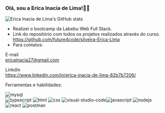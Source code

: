 ### Olá, sou a Erica Inacia de Lima!👋😊

![Erica Inacia de Lima's GitHub stats](https://github-readme-stats.vercel.app/api?username=EricaInaciadeLima&count_private=true&show_icons=true&theme=radical)



*  Realizei o bootcamp da Labebu Web Full Stack.
*  Link do repositório com todos os projetos realizados através do curso. https://github.com/future4code/silveira-Erica-Lima
*  Para contatos:

E-mail<br>
ericainacia27@gmail.com <br>

Linkdin<br>
https://www.linkedin.com/in/erica-inacia-de-lima-82b7b7206/

Ferramentas e  habilidades:

![mysql](https://user-images.githubusercontent.com/98967783/174158689-1042978a-82c2-47bf-b609-76087f171692.png)       
![typescript](https://user-images.githubusercontent.com/98967783/174158719-d24422fd-5d90-4afc-8775-37ef6083b465.png)
![html](https://user-images.githubusercontent.com/98967783/174184250-081a9e5e-6136-4c87-880b-48e021dc200a.png)
![css](https://user-images.githubusercontent.com/98967783/174184412-501befd3-08d8-48ed-9884-35b196c3cd6f.png)
![visual-studio-code](https://user-images.githubusercontent.com/98967783/174184490-ab887ba3-0e60-475d-90a5-78e42c5ce159.png)![javascript](https://user-images.githubusercontent.com/98967783/174184704-13af6bca-3f3a-4c3e-8027-2029069ca24b.png)
![nodejs](https://user-images.githubusercontent.com/98967783/174184534-9727d9d9-fac9-412e-8ceb-652c72028300.png)
![react](https://user-images.githubusercontent.com/98967783/174184540-125333d2-f550-413f-89ff-db5068a8eb35.png)
![postman](https://user-images.githubusercontent.com/98967783/174185123-5320be02-087c-4b0e-a92e-a156376aadd9.png)

